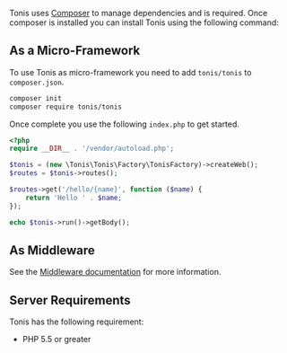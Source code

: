 Tonis uses [Composer](https://getcomposer.org/download/) to manage dependencies and is required. Once composer is 
installed you can install Tonis using the following command:

As a Micro-Framework
--------------------

To use Tonis as micro-framework you need to add `tonis/tonis` to `composer.json`.

```sh
composer init
composer require tonis/tonis
```

Once complete you use the following `index.php` to get started.

```php
<?php
require __DIR__ . '/vendor/autoload.php';

$tonis = (new \Tonis\Tonis\Factory\TonisFactory)->createWeb();
$routes = $tonis->routes();

$routes->get('/hello/{name}', function ($name) {
    return 'Hello ' . $name;
});

echo $tonis->run()->getBody();
```

As Middleware
-------------

See the [Middleware documentation](/advanced/middleware) for more information.

Server Requirements
-------------------

Tonis has the following requirement:

  * PHP 5.5 or greater
